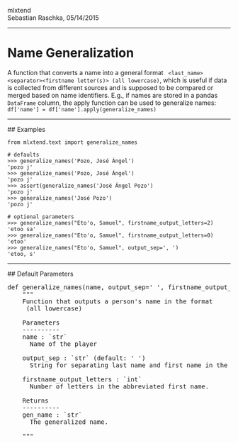 mlxtend  
Sebastian Raschka, 05/14/2015


<hr>


# Name Generalization

A function that converts a name into a general format ` <last_name><separator><firstname letter(s)> (all lowercase)`, which is useful if data is collected from different sources and is supposed to be compared or merged based on name identifiers. E.g., if names are stored in a pandas `DataFrame` column, the apply function can be used to generalize names: `df['name'] = df['name'].apply(generalize_names)`

<hr>
## Examples

	from mlxtend.text import generalize_names

    # defaults
    >>> generalize_names('Pozo, José Ángel')
    'pozo j'
    >>> generalize_names('Pozo, José Ángel') 
    'pozo j'
    >>> assert(generalize_names('José Ángel Pozo') 
    'pozo j' 
    >>> generalize_names('José Pozo')
    'pozo j' 
    
    # optional parameters
    >>> generalize_names("Eto'o, Samuel", firstname_output_letters=2)
    'etoo sa'
    >>> generalize_names("Eto'o, Samuel", firstname_output_letters=0)
    'etoo'
    >>> generalize_names("Eto'o, Samuel", output_sep=', ')
    'etoo, s' 

<hr>
## Default Parameters

<pre>def generalize_names(name, output_sep=' ', firstname_output_letters=1):
    """
    Function that outputs a person's name in the format
    <last_name><separator><firstname letter(s)> (all lowercase)

    Parameters
    ----------
    name : `str`
      Name of the player

    output_sep : `str` (default: ' ')
      String for separating last name and first name in the output.

    firstname_output_letters : `int`
      Number of letters in the abbreviated first name.

    Returns
    ----------
    gen_name : `str`
      The generalized name.

    """</pre>

